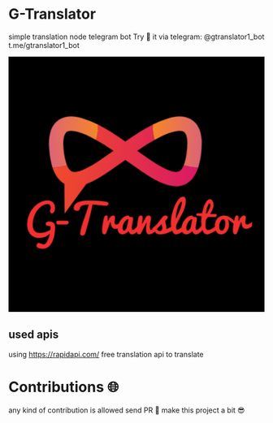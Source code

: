 # G-Translator
simple translation node telegram bot
Try 🚀️ it via telegram:
@gtranslator1_bot
t.me/gtranslator1_bot

![](https://github.com/LeulAria/G-Translate/blob/4bf36cd0c2ba5a63353c27f5b0b2392531ec33e8/logo/G-Translate.png?raw=true)

## used apis
using https://rapidapi.com/  free translation api
to translate 

# Contributions 🌐️
any kind of contribution is allowed
send PR 💪️ make this project a bit 😎️
